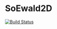 # SoEwald2D

[![Build Status](https://github.com/ArrogantGao/SoEwald2D.jl/actions/workflows/CI.yml/badge.svg?branch=main)](https://github.com/ArrogantGao/SoEwald2D.jl/actions/workflows/CI.yml?query=branch%3Amain)